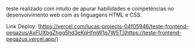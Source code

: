 teste realizado com intuito de apurar habilidades e competências no desenvolvimento web com as linguagens HTML e CSS.

Link Deploy: [https://vercel.com/lucas-projects-04f05946/teste-frontend-pegazus/AxFUXbgZhgg5hd3eKqHfmW1p7W5T](https://teste-frontend-pegazus.vercel.app/)
